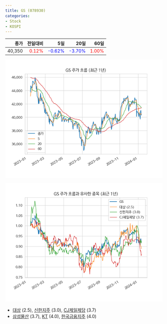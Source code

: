 ```yaml
---
title: GS (078930)
categories:
- Stock
- KOSPI
---
```


|종가|전일대비|5일|20일|60일|
|---:|-------:|--:|---:|---:|
|40,350|<span style="color: red">0.12%</span>|<span style="color: blue">-0.62%</span>|<span style="color: blue">-3.70%</span>|<span style="color: red">1.00%</span>|


<!-- more -->

![078930](/assets/images/stock/078930.png)

![078930](/assets/images/stock/078930_sim.png)

- [대상](/001680/) (2.5), [신한지주](/055550/) (3.0), [CJ제일제당](/097950/) (3.7)
- [삼성물산](/028260/) (3.7), [KT](/030200/) (4.0), [한국금융지주](/071050/) (4.0)